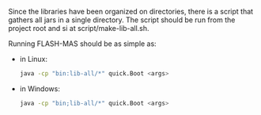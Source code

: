 <!--- ---------------------------------------------
Copyright (C) 2021 Andrei Olaru.

This file is part of Flash-MAS. The CONTRIBUTORS.md file lists people who have been previously involved with this project.

Flash-MAS is free software: you can redistribute it and/or modify it under the terms of the GNU General Public License as published by the Free Software Foundation, either version 3 of the License, or any later version.

Flash-MAS is distributed in the hope that it will be useful, but WITHOUT ANY WARRANTY; without even the implied warranty of MERCHANTABILITY or FITNESS FOR A PARTICULAR PURPOSE.  See the GNU General Public License for more details.

You should have received a copy of the GNU General Public License along with Flash-MAS.  If not, see <http://www.gnu.org/licenses/>.
--------------------------------------------- -->

Since the libraries have been organized on directories, there is a script that gathers all jars in a single directory. The script should be run from the project root and si at script/make-lib-all.sh.

Running FLASH-MAS should be as simple as:

* in Linux:
  
  ```bash
  java -cp "bin:lib-all/*" quick.Boot <args>
  ```

* in Windows:
  
  ```bash
  java -cp "bin;lib-all/*" quick.Boot <args>
  ```
